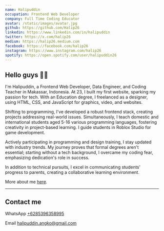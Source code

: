 ```yaml
---
name: Halipuddin
occupation: Frontend Web Developer
company: Full Time Coding Educator
avatar: /static/images/avatar.jpg
github: https://github.com/Halip26
linkedin: https://www.linkedin.com/in/halipuddin
twitter: https://x.com/halip26
medium: https://halip26.medium.com
facebook: https://facebook.com/halip26
instagram: https://www.instagram.com/halip26
spotify: https://open.spotify.com/user/halipuddin26
---
```


## Hello guys 👋🏻

<p>
  I&apos;m Halipuddin, a Frontend Web Developer, Data Engineer, and Coding Teacher in Makassar, Indonesia. At 23, I built my first website, sparking my passion for tech. With an Education degree, I freelanced as a designer, using HTML, CSS, and JavaScript for graphics, video, and websites.
</p>
<p>
  Shifting to programming, I&apos;ve developed a robust frontend stack, creating projects addressing real-world issues. Simultaneously, I teach domestic and international students aged 5-16 various programming languages, fostering creativity in project-based learning. I guide students in Roblox Studio for game development.
</p>
<p>
  Actively participating in programming and design training, I stay updated with industry trends. My journey proves that formal degrees aren&apos;t essential; starting without a tech background, I overcame my coding fear, emphasizing dedication&apos;s role in success.
</p>
<p>
  In addition to technical pursuits, I excel in communicating students' progress to parents, creating a collaborative learning environment.
</p>

More about me [here](https://halip26.github.io/#about).

---

## Contact me

WhatsApp [+6285396358995](https://wa.me/+6285396358995?text=Hi%20Halipuddin,%20I%27m%20interested%20in%20your%20services%20)

Email [halipuddin.angko@gmail.com](mailto:halipuddin.angko@gmail.com)
